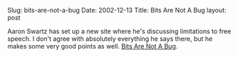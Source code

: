 Slug: bits-are-not-a-bug
Date: 2002-12-13
Title: Bits Are Not A Bug
layout: post

Aaron Swartz has set up a new site where he&#39;s discussing limitations to free speech. I don&#39;t agree with absolutely everything he says there, but he makes some very good points as well. <a href="http://bits.are.notabug.com/">Bits Are Not A Bug</a>.
